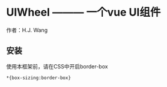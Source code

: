 # UIWheel ——— 一个vue UI组件

作者：H.J. Wang

## 安装

使用本框架前，请在CSS中开启border-box

```
*{box-sizing:border-box}
```